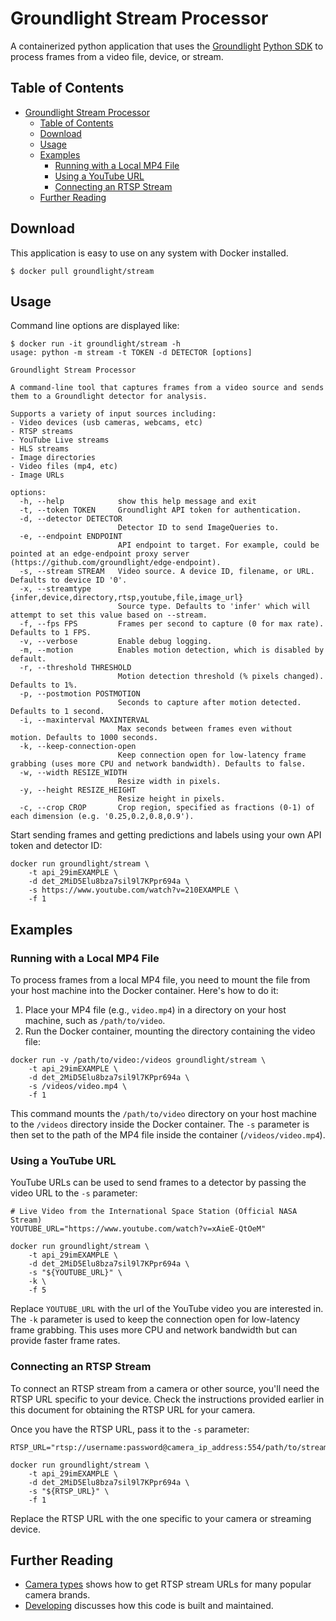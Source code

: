 # Groundlight Stream Processor

A containerized python application that uses the [Groundlight](https://www.groundlight.ai/) [Python SDK](https://github.com/groundlight/python-sdk) to
process frames from a video file, device, or stream.

## Table of Contents
- [Groundlight Stream Processor](#groundlight-stream-processor)
  - [Table of Contents](#table-of-contents)
  - [Download](#download)
  - [Usage](#usage)
  - [Examples](#examples)
    - [Running with a Local MP4 File](#running-with-a-local-mp4-file)
    - [Using a YouTube URL](#using-a-youtube-url)
    - [Connecting an RTSP Stream](#connecting-an-rtsp-stream)
  - [Further Reading](#further-reading)

## Download

This application is easy to use on any system with Docker installed.

```shell
$ docker pull groundlight/stream
```

## Usage

Command line options are displayed like:

``` shell
$ docker run -it groundlight/stream -h
usage: python -m stream -t TOKEN -d DETECTOR [options]

Groundlight Stream Processor

A command-line tool that captures frames from a video source and sends them to a Groundlight detector for analysis.

Supports a variety of input sources including:
- Video devices (usb cameras, webcams, etc)
- RTSP streams
- YouTube Live streams
- HLS streams
- Image directories
- Video files (mp4, etc)
- Image URLs

options:
  -h, --help            show this help message and exit
  -t, --token TOKEN     Groundlight API token for authentication.
  -d, --detector DETECTOR
                        Detector ID to send ImageQueries to.
  -e, --endpoint ENDPOINT
                        API endpoint to target. For example, could be pointed at an edge-endpoint proxy server (https://github.com/groundlight/edge-endpoint).
  -s, --stream STREAM   Video source. A device ID, filename, or URL. Defaults to device ID '0'.
  -x, --streamtype {infer,device,directory,rtsp,youtube,file,image_url}
                        Source type. Defaults to 'infer' which will attempt to set this value based on --stream.
  -f, --fps FPS         Frames per second to capture (0 for max rate). Defaults to 1 FPS.
  -v, --verbose         Enable debug logging.
  -m, --motion          Enables motion detection, which is disabled by default.
  -r, --threshold THRESHOLD
                        Motion detection threshold (% pixels changed). Defaults to 1%.
  -p, --postmotion POSTMOTION
                        Seconds to capture after motion detected. Defaults to 1 second.
  -i, --maxinterval MAXINTERVAL
                        Max seconds between frames even without motion. Defaults to 1000 seconds.
  -k, --keep-connection-open
                        Keep connection open for low-latency frame grabbing (uses more CPU and network bandwidth). Defaults to false.
  -w, --width RESIZE_WIDTH
                        Resize width in pixels.
  -y, --height RESIZE_HEIGHT
                        Resize height in pixels.
  -c, --crop CROP       Crop region, specified as fractions (0-1) of each dimension (e.g. '0.25,0.2,0.8,0.9').
```

Start sending frames and getting predictions and labels using your own API token and detector ID:

``` shell
docker run groundlight/stream \
    -t api_29imEXAMPLE \
    -d det_2MiD5Elu8bza7sil9l7KPpr694a \
    -s https://www.youtube.com/watch?v=210EXAMPLE \
    -f 1
```

## Examples
### Running with a Local MP4 File

To process frames from a local MP4 file, you need to mount the file from your host machine into the Docker container. Here's how to do it:

1. Place your MP4 file (e.g., `video.mp4`) in a directory on your host machine, such as `/path/to/video`.
2. Run the Docker container, mounting the directory containing the video file:

``` shell
docker run -v /path/to/video:/videos groundlight/stream \
    -t api_29imEXAMPLE \
    -d det_2MiD5Elu8bza7sil9l7KPpr694a \
    -s /videos/video.mp4 \
    -f 1
```

This command mounts the `/path/to/video` directory on your host machine to the `/videos` directory inside the Docker container. The `-s` parameter is then set to the path of the MP4 file inside the container (`/videos/video.mp4`).

### Using a YouTube URL
YouTube URLs can be used to send frames to a detector by passing the video URL to the `-s` parameter:

``` shell
# Live Video from the International Space Station (Official NASA Stream)
YOUTUBE_URL="https://www.youtube.com/watch?v=xAieE-QtOeM"

docker run groundlight/stream \
    -t api_29imEXAMPLE \
    -d det_2MiD5Elu8bza7sil9l7KPpr694a \
    -s "${YOUTUBE_URL}" \
    -k \
    -f 5
```

Replace `YOUTUBE_URL` with the url of the YouTube video you are interested in. The `-k` parameter is used to keep the connection open for low-latency frame grabbing. This uses more CPU and network bandwidth but can provide faster frame rates.

### Connecting an RTSP Stream

To connect an RTSP stream from a camera or other source, you'll need the RTSP URL specific to your device. Check the instructions provided earlier in this document for obtaining the RTSP URL for your camera.

Once you have the RTSP URL, pass it to the `-s` parameter:

``` shell
RTSP_URL="rtsp://username:password@camera_ip_address:554/path/to/stream"

docker run groundlight/stream \
    -t api_29imEXAMPLE \
    -d det_2MiD5Elu8bza7sil9l7KPpr694a \
    -s "${RTSP_URL}" \
    -f 1
```

Replace the RTSP URL with the one specific to your camera or streaming device.


## Further Reading

* [Camera types](CAMERAS.md) shows how to get RTSP stream URLs for many popular camera brands.
* [Developing](DEVELOPING.md) discusses how this code is built and maintained.
